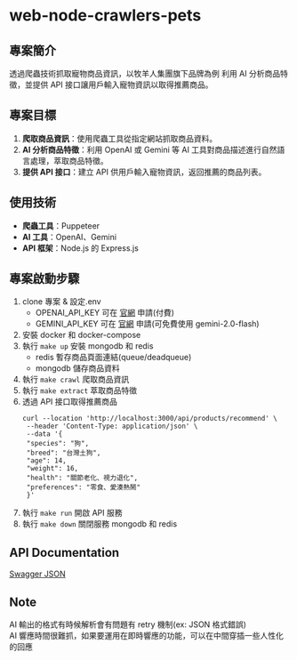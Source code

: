 # web-node-crawlers-pets

## 專案簡介

透過爬蟲技術抓取寵物商品資訊，以牧羊人集團旗下品牌為例
利用 AI 分析商品特徵，並提供 API 接口讓用戶輸入寵物資訊以取得推薦商品。

## 專案目標

1. **爬取商品資訊**：使用爬蟲工具從指定網站抓取商品資料。
2. **AI 分析商品特徵**：利用 OpenAI 或 Gemini 等 AI 工具對商品描述進行自然語言處理，萃取商品特徵。
3. **提供 API 接口**：建立 API 供用戶輸入寵物資訊，返回推薦的商品列表。

## 使用技術

- **爬蟲工具**：Puppeteer
- **AI 工具**：OpenAI、Gemini
- **API 框架**：Node.js 的 Express.js

## 專案啟動步驟

1. clone 專案 & 設定.env
   - OPENAI_API_KEY 可在 [官網](https://platform.openai.com/account/api-keys) 申請(付費)
   - GEMINI_API_KEY 可在 [官網](https://gemini.openai.com/account/api-keys) 申請(可免費使用 gemini-2.0-flash)
2. 安裝 docker 和 docker-compose
3. 執行 `make up` 安裝 mongodb 和 redis
   - redis 暫存商品頁面連結(queue/deadqueue)
   - mongodb 儲存商品資料
4. 執行 `make crawl` 爬取商品資訊
5. 執行 `make extract` 萃取商品特徵
6. 透過 API 接口取得推薦商品
   ```shell
   curl --location 'http://localhost:3000/api/products/recommend' \
    --header 'Content-Type: application/json' \
    --data '{
    "species": "狗",
    "breed": "台灣土狗",
    "age": 14,
    "weight": 16,
    "health": "關節老化、視力退化",
    "preferences": "零食、愛湊熱鬧"
    }'
   ```
7. 執行 `make run` 開啟 API 服務
8. 執行 `make down` 關閉服務 mongodb 和 redis

## API Documentation

[Swagger JSON](swagger.json)

## Note

AI 輸出的格式有時候解析會有問題有 retry 機制(ex: JSON 格式錯誤) \
AI 響應時間很難抓，如果要運用在即時響應的功能，可以在中間穿插一些人性化的回應

